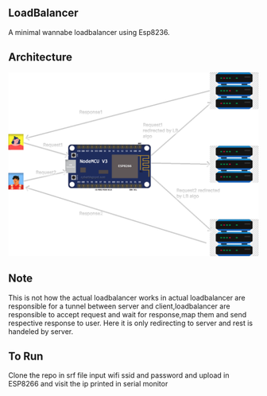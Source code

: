 ## LoadBalancer
A minimal wannabe loadbalancer using Esp8236.

## Architecture
![archi](https://github.com/Aashish1-1-1/LoadBalancer/blob/main/images/archi.svg)

## Note
This is not how the actual loadbalancer works in actual loadbalancer are responsible for a tunnel between server and client,loadbalancer are responsible to accept request and wait for response,map them and send respective response to user. Here it is only redirecting to server and rest is handeled by server.

## To Run
Clone the repo in srf file input wifi ssid and password and upload in ESP8266 and visit the ip printed in serial monitor
